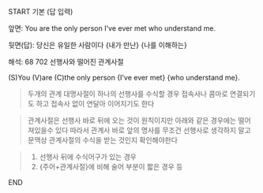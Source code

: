 START
기본 (답 입력)

앞면:
You are the only person I've ever met who understand me.


뒷면(답):
당신은 유일한 사람이다 {내가 만난} {나를 이해하는}


해석:
68 702 선행사와 떨어진 관계사절

(S)You (V)are (C)the only person {I've ever met} {who understand me}.

> 두개의 관계 대명사절이 하나의 선행사를 수식할 경우
> 접속사나 콤마로 연결되기도 하고 접속사 없이 연달아 이어지기도 한다

> 관계사절은 선행사 바로 뒤에 오는 것이 원칙이지만
> 아래와 같은 경우에는 떨어져있을수 있다
> 따라서 관계사 바로 앞의 명사를 무조건 선행사로 생각하지 말고 문맥상
> 관계사절의 수식을 받는 것인지 확인해야한다

> 1. 선행사 뒤에 수식어구가 있는 경우
> 2. {주어+관계사절}에 비해 술어 부분이 짧은 경우 등
<!--ID: 1695541624959-->
END